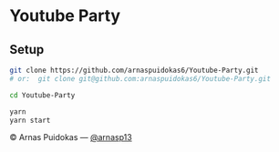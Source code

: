 # Youtube Party
## Setup

```sh
git clone https://github.com/arnaspuidokas6/Youtube-Party.git
# or:  git clone git@github.com:arnaspuidokas6/Youtube-Party.git

cd Youtube-Party

yarn
yarn start
```

© Arnas Puidokas — [@arnasp13](https://github.com/arnasp13)
